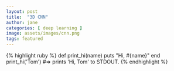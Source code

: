 ```yaml
---
layout: post
title:  "3D CNN"
author: jane
categories: [ deep learning ]
image: assets/images/cnn.png
tags: featured
---
```


{% highlight ruby %}
def print_hi(name)
  puts "Hi, #{name}"
end
print_hi('Tom')
#=> prints 'Hi, Tom' to STDOUT.
{% endhighlight %}



